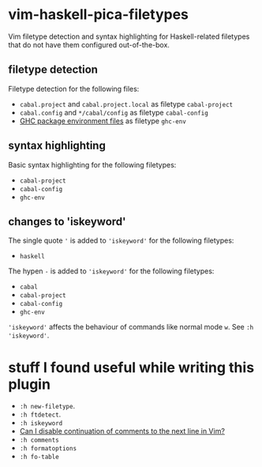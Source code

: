 # vim-haskell-pica-filetypes

Vim filetype detection and syntax highlighting for Haskell-related filetypes
that do not have them configured out-of-the-box.

## filetype detection

Filetype detection for the following files:

- `cabal.project` and `cabal.project.local` as filetype `cabal-project`
- `cabal.config` and `*/cabal/config` as filetype `cabal-config`
- [GHC package environment files](https://downloads.haskell.org/ghc/latest/docs/html/users_guide/packages.html#package-environments) as filetype `ghc-env`

## syntax highlighting

Basic syntax highlighting for the following filetypes:

- `cabal-project`
- `cabal-config`
- `ghc-env`

## changes to 'iskeyword'

The single quote `'` is added to `'iskeyword'` for the following filetypes:

- `haskell`

The hypen `-` is added to `'iskeyword'` for the following filetypes:

- `cabal`
- `cabal-project`
- `cabal-config`
- `ghc-env`

`'iskeyword'` affects the behaviour of commands like normal mode `w`. See `:h 'iskeyword'`.

# stuff I found useful while writing this plugin

- `:h new-filetype`.
- `:h ftdetect`.
- `:h iskeyword`
- [Can I disable continuation of comments to the next line in Vim?](https://superuser.com/questions/271023/can-i-disable-continuation-of-comments-to-the-next-line-in-vim)
- `:h comments`
- `:h formatoptions`
- `:h fo-table`
